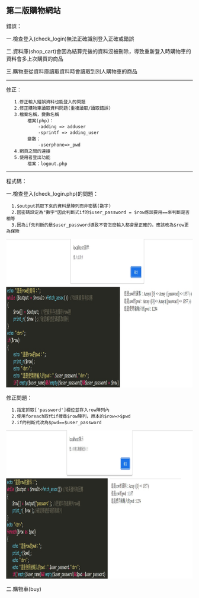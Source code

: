 第二版購物網站
-----------------------------------------------------------------------------------------------------
錯誤：

一.檢查登入(check_login)無法正確識別登入正確或錯誤

二.資料庫(shop_cart)會因為結算完後的資料沒被刪除，導致重新登入時購物車的資料會多上次購買的商品

三.購物車從資料庫讀取資料時會讀取到別人購物車的商品

-----------------------------------------------------------------------------------------------------
修正：      
        
       1.修正輸入錯誤資料也能登入的問題
       2.修正購物車讀取資料問題(重複讀取/讀取錯誤)
       3.檔案名稱，變數名稱
            檔案(php)：
                -adding => adduser
                -sprintf => adding_user
            變數：
                -userphone=>_pwd
       4.網頁之間的連接
       5.使用者登出功能
            檔案：logout.php

-----------------------------------------------------------------------------------------------------
程式碼：

一.檢查登入(check_login.php)的問題：

      1.$output抓取下來的資料是陣列而非密碼(數字)
      2.因密碼設定為"數字"因此判斷式if的$user_password = $row應該要用==來判斷是否相等
      3.因為if先判斷的是$user_password導致不管怎麼輸入都會是正確的，應該改為$row更為保險
      
<img src="https://github.com/tank11110/young/blob/master/%E5%9C%96%E7%89%87/pwd_error.jpg" height='400' weight='1000'>

修正問題：
     
      1.指定抓取['password']欄位並存入row陣列內
      2.使用foreach取代if搜尋$row陣列，原本的$row=>$pwd
      2.if的判斷式改為$pwd==$user_password

<img src="https://github.com/tank11110/young/blob/master/%E5%9C%96%E7%89%87/pwd_correct.jpg" height='400' weight='1100'>


二.購物車(buy)
      
